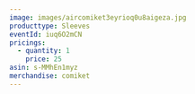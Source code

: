 ```yaml
---
image: images/aircomiket3eyrioq0u8aigeza.jpg
producttype: Sleeves
eventId: iuq6O2mCN
pricings:
  - quantity: 1
    price: 25
asin: s-MMhEn1myz
merchandise: comiket
---
```

